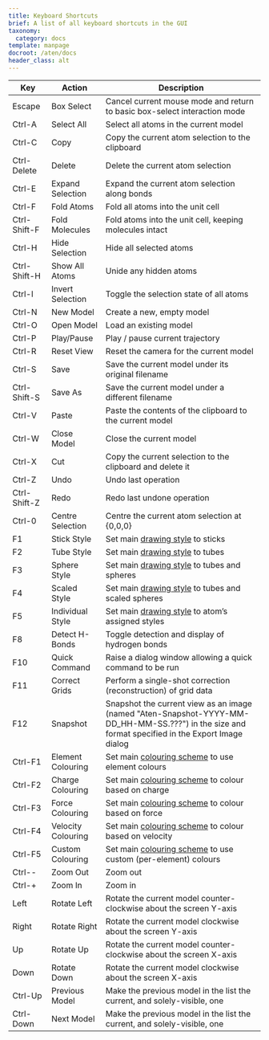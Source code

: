 ```yaml
---
title: Keyboard Shortcuts
brief: A list of all keyboard shortcuts in the GUI
taxonomy:
  category: docs
template: manpage
docroot: /aten/docs
header_class: alt
---
```


| Key | Action | Description |
|-----|--------|-------------|
| Escape | Box Select | Cancel current mouse mode and return to basic box-select interaction mode |
| Ctrl-A | Select All | Select all atoms in the current model |
| Ctrl-C | Copy | Copy the current atom selection to the clipboard |
| Ctrl-Delete | Delete | Delete the current atom selection |
| Ctrl-E | Expand Selection | Expand the current atom selection along bonds |
| Ctrl-F | Fold Atoms | Fold all atoms into the unit cell |
| Ctrl-Shift-F | Fold Molecules | Fold atoms into the unit cell, keeping molecules intact |
| Ctrl-H | Hide Selection | Hide all selected atoms |
| Ctrl-Shift-H | Show All Atoms | Unide any hidden atoms |
| Ctrl-I | Invert Selection | Toggle the selection state of all atoms |
| Ctrl-N | New Model | Create a new, empty model |
| Ctrl-O | Open Model | Load an existing model |
| Ctrl-P | Play/Pause | Play / pause current trajectory |
| Ctrl-R | Reset View | Reset the camera for the current model |
| Ctrl-S | Save | Save the current model under its original filename |
| Ctrl-Shift-S | Save As | Save the current model under a different filename |
| Ctrl-V | Paste | Paste the contents of the clipboard to the current model |
| Ctrl-W | Close Model | Close the current model |
| Ctrl-X | Cut | Copy the current selection to the clipboard and delete it |
| Ctrl-Z | Undo | Undo last operation |
| Ctrl-Shift-Z | Redo | Redo last undone operation |
| Ctrl-0 | Centre Selection | Centre the current atom selection at {0,0,0} |
| F1 | Stick Style| Set main [drawing style](/aten/docs/enums/drawstyle) to sticks |
| F2 | Tube Style | Set main [drawing style](/aten/docs/enums/drawstyle) to tubes |
| F3 | Sphere Style | Set main [drawing style](/aten/docs/enums/drawstyle) to tubes and spheres |
| F4 | Scaled Style | Set main [drawing style](/aten/docs/enums/drawstyle) to tubes and scaled spheres |
| F5 | Individual Style | Set main [drawing style](/aten/docs/enums/drawstyle) to atom’s assigned styles |
| F8 | Detect H-Bonds | Toggle detection and display of hydrogen bonds |
| F10 | Quick Command | Raise a dialog window allowing a quick command to be run |
| F11 | Correct Grids | Perform a single-shot correction (reconstruction) of grid data |
| F12 | Snapshot | Snapshot the current view as an image (named "Aten-Snapshot-YYYY-MM-DD_HH-MM-SS.???") in the size and format specified in the Export Image dialog |
| Ctrl-F1 | Element Colouring | Set main [colouring scheme](/aten/docs/enums/colourscheme) to use element colours |
| Ctrl-F2 | Charge Colouring | Set main [colouring scheme](/aten/docs/enums/colourscheme) to colour based on charge |
| Ctrl-F3 | Force Colouring | Set main [colouring scheme](/aten/docs/enums/colourscheme) to colour based on force |
| Ctrl-F4 | Velocity Colouring | Set main [colouring scheme](/aten/docs/enums/colourscheme) to colour based on velocity |
| Ctrl-F5 | Custom Colouring | Set main [colouring scheme](/aten/docs/enums/colourscheme) to use custom (per-element) colours |
| Ctrl-- | Zoom Out | Zoom out |
| Ctrl-+ | Zoom In | Zoom in |
| Left | Rotate Left | Rotate the current model counter-clockwise about the screen Y-axis |
| Right | Rotate Right | Rotate the current model clockwise about the screen Y-axis |
| Up | Rotate Up | Rotate the current model counter-clockwise about the screen X-axis |
| Down | Rotate Down | Rotate the current model clockwise about the screen X-axis |
| Ctrl-Up | Previous Model | Make the previous model in the list the current, and solely-visible, one |
| Ctrl-Down | Next Model | Make the previous model in the list the current, and solely-visible, one |
